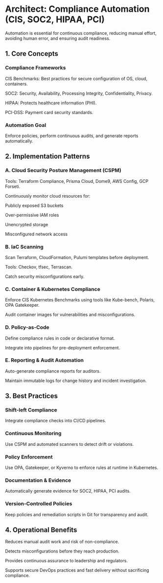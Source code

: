 # Architect: Compliance Automation (CIS, SOC2, HIPAA, PCI)

Automation is essential for continuous compliance, reducing manual effort, avoiding human error, and ensuring audit readiness.

## 1. Core Concepts

### Compliance Frameworks

CIS Benchmarks: Best practices for secure configuration of OS, cloud, containers.

SOC2: Security, Availability, Processing Integrity, Confidentiality, Privacy.

HIPAA: Protects healthcare information (PHI).

PCI-DSS: Payment card security standards.

### Automation Goal

Enforce policies, perform continuous audits, and generate reports automatically.

## 2. Implementation Patterns
### A. Cloud Security Posture Management (CSPM)

Tools: Terraform Compliance, Prisma Cloud, Dome9, AWS Config, GCP Forseti.

Continuously monitor cloud resources for:

Publicly exposed S3 buckets

Over-permissive IAM roles

Unencrypted storage

Misconfigured network access

### B. IaC Scanning

Scan Terraform, CloudFormation, Pulumi templates before deployment.

Tools: Checkov, tfsec, Terrascan.

Catch security misconfigurations early.

### C. Container & Kubernetes Compliance

Enforce CIS Kubernetes Benchmarks using tools like Kube-bench, Polaris, OPA Gatekeeper.

Audit container images for vulnerabilities and misconfigurations.

### D. Policy-as-Code

Define compliance rules in code or declarative format.

Integrate into pipelines for pre-deployment enforcement.

### E. Reporting & Audit Automation

Auto-generate compliance reports for auditors.

Maintain immutable logs for change history and incident investigation.

## 3. Best Practices

### Shift-left Compliance

Integrate compliance checks into CI/CD pipelines.

### Continuous Monitoring

Use CSPM and automated scanners to detect drift or violations.

### Policy Enforcement

Use OPA, Gatekeeper, or Kyverno to enforce rules at runtime in Kubernetes.

### Documentation & Evidence

Automatically generate evidence for SOC2, HIPAA, PCI audits.

### Version-Controlled Policies

Keep policies and remediation scripts in Git for transparency and audit.

## 4. Operational Benefits

Reduces manual audit work and risk of non-compliance.

Detects misconfigurations before they reach production.

Provides continuous assurance to leadership and regulators.

Supports secure DevOps practices and fast delivery without sacrificing compliance.